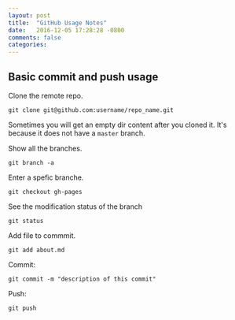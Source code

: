 ```yaml
---
layout: post
title:  "GitHub Usage Notes"
date:   2016-12-05 17:28:28 -0800
comments: false
categories: 
---
```


## Basic commit and push usage

Clone the remote repo.

`git clone git@github.com:username/repo_name.git`

Sometimes you will get an empty dir content after 
you cloned it. It's because it does not have a 
`master` branch.

Show all the branches.

`git branch -a`

Enter a spefic branche.

`git checkout gh-pages`

See the modification status of the branch

`git status`

Add file to commmit.

`git add about.md`

Commit:

`git commit -m "description of this commit"`

Push:

`git push`
